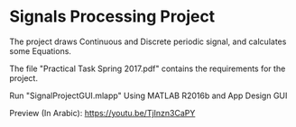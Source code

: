 # Signals Processing Project
The project draws Continuous and Discrete periodic signal, and calculates some Equations.

The file "Practical Task Spring 2017.pdf" contains the requirements for the project.

Run "SignalProjectGUI.mlapp" Using MATLAB R2016b and App Design GUI

Preview (In Arabic): https://youtu.be/TjInzn3CaPY  
